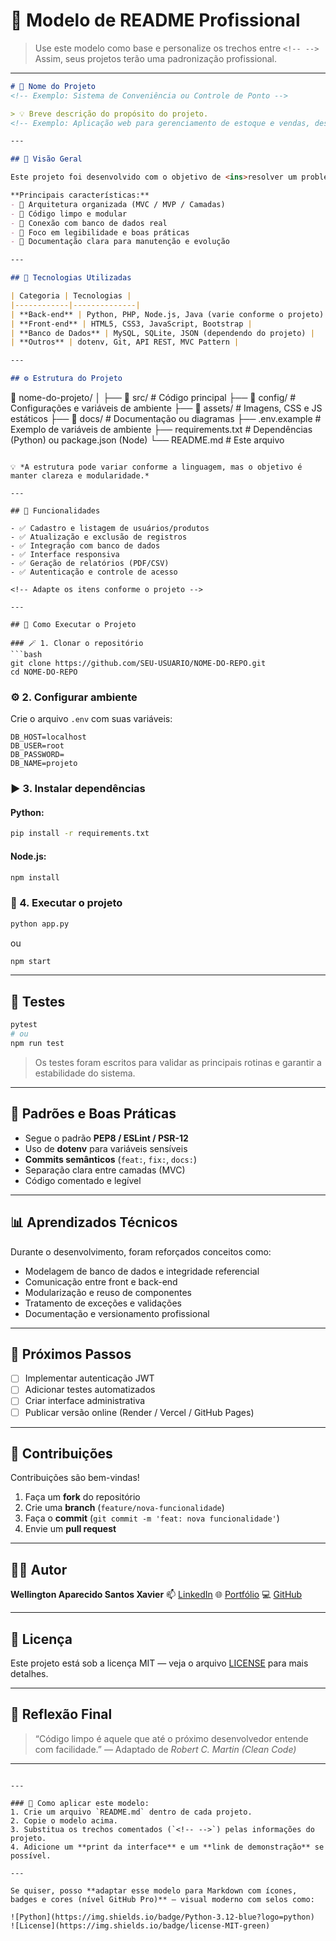 # 🧭 Modelo de README Profissional 

> Use este modelo como base e personalize os trechos entre `<!-- -->`
> Assim, seus projetos terão uma padronização profissional.

---

```markdown
# 🚀 Nome do Projeto
<!-- Exemplo: Sistema de Conveniência ou Controle de Ponto -->

> 💡 Breve descrição do propósito do projeto.
<!-- Exemplo: Aplicação web para gerenciamento de estoque e vendas, desenvolvida com foco em boas práticas de arquitetura MVC e integração com banco de dados MySQL. -->

---

## 🧠 Visão Geral

Este projeto foi desenvolvido com o objetivo de <ins>resolver um problema real</ins> e ao mesmo tempo <ins>praticar conceitos técnicos avançados</ins>.

**Principais características:**
- 🔹 Arquitetura organizada (MVC / MVP / Camadas)
- 🔹 Código limpo e modular
- 🔹 Conexão com banco de dados real
- 🔹 Foco em legibilidade e boas práticas
- 🔹 Documentação clara para manutenção e evolução

---

## 🧩 Tecnologias Utilizadas

| Categoria | Tecnologias |
|------------|--------------|
| **Back-end** | Python, PHP, Node.js, Java (varie conforme o projeto) |
| **Front-end** | HTML5, CSS3, JavaScript, Bootstrap |
| **Banco de Dados** | MySQL, SQLite, JSON (dependendo do projeto) |
| **Outros** | dotenv, Git, API REST, MVC Pattern |

---

## ⚙️ Estrutura do Projeto

```

📂 nome-do-projeto/
│
├── 📁 src/               # Código principal
├── 📁 config/            # Configurações e variáveis de ambiente
├── 📁 assets/            # Imagens, CSS e JS estáticos
├── 📁 docs/              # Documentação ou diagramas
├── .env.example          # Exemplo de variáveis de ambiente
├── requirements.txt      # Dependências (Python) ou package.json (Node)
└── README.md             # Este arquivo

````

💡 *A estrutura pode variar conforme a linguagem, mas o objetivo é manter clareza e modularidade.*

---

## 🧮 Funcionalidades

- ✅ Cadastro e listagem de usuários/produtos
- ✅ Atualização e exclusão de registros
- ✅ Integração com banco de dados
- ✅ Interface responsiva
- ✅ Geração de relatórios (PDF/CSV)
- ✅ Autenticação e controle de acesso

<!-- Adapte os itens conforme o projeto -->

---

## 🧰 Como Executar o Projeto

### 🪄 1. Clonar o repositório
```bash
git clone https://github.com/SEU-USUARIO/NOME-DO-REPO.git
cd NOME-DO-REPO
````

### ⚙️ 2. Configurar ambiente

Crie o arquivo `.env` com suas variáveis:

```
DB_HOST=localhost
DB_USER=root
DB_PASSWORD=
DB_NAME=projeto
```

### ▶️ 3. Instalar dependências

#### Python:

```bash
pip install -r requirements.txt
```

#### Node.js:

```bash
npm install
```

### 🧩 4. Executar o projeto

```bash
python app.py
```

ou

```bash
npm start
```

---

## 🧪 Testes

```bash
pytest
# ou
npm run test
```

> Os testes foram escritos para validar as principais rotinas e garantir a estabilidade do sistema.

---

## 🧱 Padrões e Boas Práticas

* Segue o padrão **PEP8 / ESLint / PSR-12**
* Uso de **dotenv** para variáveis sensíveis
* **Commits semânticos** (`feat:`, `fix:`, `docs:`)
* Separação clara entre camadas (MVC)
* Código comentado e legível

---

## 📊 Aprendizados Técnicos

Durante o desenvolvimento, foram reforçados conceitos como:

* Modelagem de banco de dados e integridade referencial
* Comunicação entre front e back-end
* Modularização e reuso de componentes
* Tratamento de exceções e validações
* Documentação e versionamento profissional

---

## 🧭 Próximos Passos

* [ ] Implementar autenticação JWT
* [ ] Adicionar testes automatizados
* [ ] Criar interface administrativa
* [ ] Publicar versão online (Render / Vercel / GitHub Pages)

---

## 🤝 Contribuições

Contribuições são bem-vindas!

1. Faça um **fork** do repositório
2. Crie uma **branch** (`feature/nova-funcionalidade`)
3. Faça o **commit** (`git commit -m 'feat: nova funcionalidade'`)
4. Envie um **pull request**

---

## 👨‍💻 Autor

**Wellington Aparecido Santos Xavier**
📫 [LinkedIn](https://linkedin.com/in/wellingtonxavier)
🌐 [Portfólio](https://wasxtech.com.br)
💻 [GitHub](https://github.com/wasxtech)

---

## 🧾 Licença

Este projeto está sob a licença MIT — veja o arquivo [LICENSE](./LICENSE) para mais detalhes.

---

## 🧠 Reflexão Final

> “Código limpo é aquele que até o próximo desenvolvedor entende com facilidade.”
> — Adaptado de *Robert C. Martin (Clean Code)*

---

```

---

### 💼 Como aplicar este modelo:
1. Crie um arquivo `README.md` dentro de cada projeto.  
2. Copie o modelo acima.  
3. Substitua os trechos comentados (`<!-- -->`) pelas informações do projeto.  
4. Adicione um **print da interface** e um **link de demonstração** se possível.

---

Se quiser, posso **adaptar esse modelo para Markdown com ícones, badges e cores (nível GitHub Pro)** — visual moderno com selos como:

![Python](https://img.shields.io/badge/Python-3.12-blue?logo=python)  
![License](https://img.shields.io/badge/license-MIT-green)

